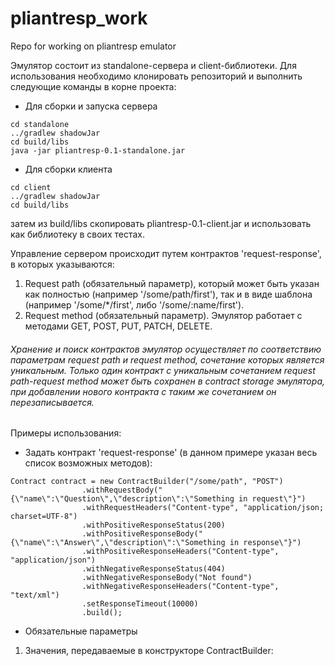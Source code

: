 # pliantresp_work
Repo for working on pliantresp emulator

Эмулятор состоит из standalone-сервера и client-библиотеки.
Для использования необходимо клонировать репозиторий и выполнить следующие команды в корне проекта:
* Для сборки и запуска сервера
```
cd standalone
../gradlew shadowJar
cd build/libs
java -jar pliantresp-0.1-standalone.jar
```
* Для сборки клиента
```
cd client
../gradlew shadowJar
cd build/libs
```
затем из build/libs скопировать pliantresp-0.1-client.jar и использовать как библиотеку в своих тестах.


Управление сервером происходит путем контрактов 'request-response', в которых указываются:
1. Request path (обязательный параметр), который может быть указан как полностью (например '/some/path/first'), так и в виде шаблона (например '/some/\*/first', либо '/some/:name/first').
2. Request method (обязательный параметр). Эмулятор работает с методами GET, POST, PUT, PATCH, DELETE.

###### Хранение и поиск контрактов эмулятор осуществляет по соответствию параметрам request path и request method, сочетание которых является уникальным. Только один контракт с уникальным сочетанием request path-request method может быть сохранен в contract storage эмулятора, при добавлении нового контракта с таким же сочетанием он перезаписывается.



Примеры использования:

* Задать контракт 'request-response' (в данном примере указан весь список возможных методов):
```
Contract contract = new ContractBuilder("/some/path", "POST")
                .withRequestBody("{\"name\":\"Question\",\"description\":\"Something in request\"}")
                .withRequestHeaders("Content-type", "application/json; charset=UTF-8")
                .withPositiveResponseStatus(200)
                .withPositiveResponseBody("{\"name\":\"Answer\",\"description\":\"Something in response\"}")
                .withPositiveResponseHeaders("Content-type", "application/json")
                .withNegativeResponseStatus(404)
                .withNegativeResponseBody("Not found")
                .withNegativeResponseHeaders("Content-type", "text/xml")
                .setResponseTimeout(10000)
                .build();
```
* Обязательные параметры
1. Значения, передаваемые в конструкторе ContractBuilder:
